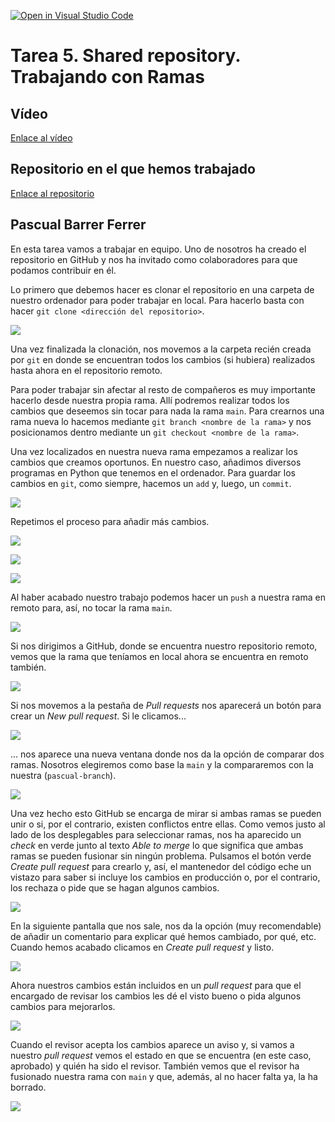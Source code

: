 [![Open in Visual Studio Code](https://classroom.github.com/assets/open-in-vscode-f059dc9a6f8d3a56e377f745f24479a46679e63a5d9fe6f495e02850cd0d8118.svg)](https://classroom.github.com/online_ide?assignment_repo_id=6053855&assignment_repo_type=AssignmentRepo)
# Tarea 5. Shared repository. Trabajando con Ramas

## Vídeo

[Enlace al vídeo](https://youtu.be/83IuqFAIWPg)

## Repositorio en el que hemos trabajado

[Enlace al repositorio](https://github.com/cifpfbmoll/hello-world-group)

## Pascual Barrer Ferrer

En esta tarea vamos a trabajar en equipo. Uno de nosotros ha creado el repositorio en GitHub y nos ha invitado como colaboradores para que podamos contribuir en él.

Lo primero que debemos hacer es clonar el repositorio en una carpeta de nuestro ordenador para poder trabajar en local. Para hacerlo basta con hacer `git clone <dirección del repositorio>`.

![](Capturas/01.png)

Una vez finalizada la clonación, nos movemos a la carpeta recién creada por `git` en donde se encuentran todos los cambios (si hubiera) realizados hasta ahora en el repositorio remoto.

Para poder trabajar sin afectar al resto de compañeros es muy importante hacerlo desde nuestra propia rama. Allí podremos realizar todos los cambios que deseemos sin tocar para nada la rama `main`. Para crearnos una rama nueva lo hacemos mediante `git branch <nombre de la rama>` y nos posicionamos dentro mediante un `git checkout <nombre de la rama>`.

Una vez localizados en nuestra nueva rama empezamos a realizar los cambios que creamos oportunos. En nuestro caso, añadimos diversos programas en Python que tenemos en el ordenador. Para guardar los cambios en `git`, como siempre, hacemos un `add` y, luego, un `commit`.

![](Capturas/02.png)

Repetimos el proceso para añadir más cambios.

![](Capturas/03.png)

![](Capturas/04.png)

![](Capturas/05.png)

Al haber acabado nuestro trabajo podemos hacer un `push` a nuestra rama en remoto para, así, no tocar la rama `main`.

![](Capturas/06.png)

Si nos dirigimos a GitHub, donde se encuentra nuestro repositorio remoto, vemos que la rama que teníamos en local ahora se encuentra en remoto también.

![](Capturas/07.png)

Si nos movemos a la pestaña de *Pull requests* nos aparecerá un botón para crear un *New pull request*. Si le clicamos...

![](Capturas/08.png)

... nos aparece una nueva ventana donde nos da la opción de comparar dos ramas. Nosotros elegiremos como base la `main` y la compararemos con la nuestra (`pascual-branch`).

![](Capturas/09.png)

Una vez hecho esto GitHub se encarga de mirar si ambas ramas se pueden unir o si, por el contrario, existen conflictos entre ellas. Como vemos justo al lado de los desplegables para seleccionar ramas, nos ha aparecido un *check* en verde junto al texto *Able to merge* lo que significa que ambas ramas se pueden fusionar sin ningún problema. Pulsamos el botón verde *Create pull request* para crearlo y, así, el mantenedor del código eche un vistazo para saber si incluye los cambios en producción o, por el contrario, los rechaza o pide que se hagan algunos cambios.

![](Capturas/10.png)

En la siguiente pantalla que nos sale, nos da la opción (muy recomendable) de añadir un comentario para explicar qué hemos cambiado, por qué, etc. Cuando hemos acabado clicamos en *Create pull request* y listo.

![](Capturas/11.png)

Ahora nuestros cambios están incluidos en un *pull request* para que el encargado de revisar los cambios les dé el visto bueno o pida algunos cambios para mejorarlos.

![](Capturas/12.png)

Cuando el revisor acepta los cambios aparece un aviso y, si vamos a nuestro *pull request* vemos el estado en que se encuentra (en este caso, aprobado) y quién ha sido el revisor. También vemos que el revisor ha fusionado nuestra rama con `main` y que, además, al no hacer falta ya, la ha borrado.

![](Capturas/13.png)
